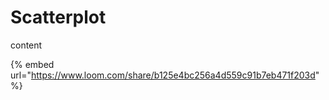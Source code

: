 # Scatterplot

content

{% embed url="https://www.loom.com/share/b125e4bc256a4d559c91b7eb471f203d" %}



